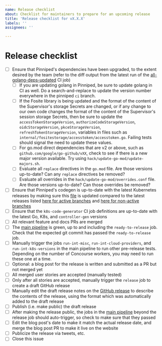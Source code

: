 ```yaml
---
name: Release checklist
about: Checklist for maintainers to prepare for an upcoming release
title: 'Release checklist for vX.X.X'
labels: ''
assignees: ''

---
```


<!-- Note: Please update the issue title to include the planned release's version number. -->

# Release checklist

- [ ] Ensure that Pinniped's dependencies have been upgraded, to the extent desired by the team (refer to the diff output from the latest run of the [all-golang-deps-updated](https://ci.pinniped.broadcom.net/teams/main/pipelines/security-scan/jobs/all-golang-deps-updated/) CI job)
  - [ ] If you are updating golang in Pinniped, be sure to update golang in CI as well.  Do a search-and-replace to update the version number everywhere in the pinniped `ci` branch.
  - [ ] If the Fosite library is being updated and the format of the content of the Supervisor's storage Secrets are changed, or if any change to our own code changes the format of the content of the Supervisor's session storage Secrets, then be sure to update the `accessTokenStorageVersion`, `authorizeCodeStorageVersion`, `oidcStorageVersion`, `pkceStorageVersion`, `refreshTokenStorageVersion`, variables in files such as `internal/fositestorage/accesstoken/accesstoken.go`.  Failing tests should signal the need to update these values.
  - [ ] For go.mod direct dependencies that are v2 or above, such as `github.com/google/go-github/vXX`, check to see if there is a new major version available. Try using `hack/update-go-mod/update-majors.sh`.
  - [ ] Evaluate all `replace` directives in the `go.mod` file. Are those versions up-to-date? Can any `replace` directives be removed?
  - [ ] Evaluate all overrides in the `hack/update-go-mod/overrides.conf` file. Are those versions up-to-date? Can those overrides be removed?
- [ ] Ensure that Pinniped's codegen is up-to-date with the latest Kubernetes releases by making sure this [file](https://github.com/vmware-tanzu/pinniped/blob/main/hack/lib/kube-versions.txt) is updated compared to the latest releases listed [here for active branches](https://kubernetes.io/releases/) and [here for non-active branches](https://kubernetes.io/releases/patch-releases/#non-active-branch-history)
- [ ] Ensure that the `k8s-code-generator` CI job definitions are up-to-date with the latest Go, K8s, and `controller-gen` versions
- [ ] All relevant feature and docs PRs are merged
- [ ] The [main pipeline](https://ci.pinniped.broadcom.net/teams/main/pipelines/main) is green, up to and including the `ready-to-release` job. Check that the expected git commit has passed the `ready-to-release` job.
- [ ] Manually trigger the jobs `run-int-misc`, `run-int-cloud-providers`, and `run-int-k8s-versions` in the main pipeline to run other pre-release tests. Depending on the number of Concourse workers, you may need to run these one at a time.
- [ ] Optional: a blog post for the release is written and submitted as a PR but not merged yet
- [ ] All merged user stories are accepted (manually tested)
- [ ] Only after all stories are accepted, manually trigger the `release` job to create a draft GitHub release
- [ ] Manually edit the draft release notes on the [GitHub release](https://github.com/vmware-tanzu/pinniped/releases) to describe the contents of the release, using the format which was automatically added to the draft release
- [ ] Publish (i.e. make public) the draft release
- [ ] After making the release public, the jobs in the [main pipeline](https://ci.pinniped.broadcom.net/teams/main/pipelines/main) beyond the release job should auto-trigger, so check to make sure that they passed
- [ ] Edit the blog post's date to make it match the actual release date, and merge the blog post PR to make it live on the website
- [ ] Publicize the release via tweets, etc.
- [ ] Close this issue
